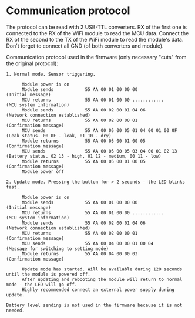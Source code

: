 # Communication protocol

The protocol can be read with 2 USB-TTL converters. RX of the first one is connected to the RX of the WiFi module to read the MCU data. Connect the RX of the second to the TX of the WiFi module to read the module's data. Don't forget to connect all GND (of both converters and module).

Communication protocol used in the firmware (only necessary "cuts" from the original protocol):

```text
1. Normal mode. Sensor triggering.

      Module power is on
      Module sends            55 AA 00 01 00 00 00                                        (Initial message)
      MCU returns             55 AA 00 01 00 00 ............                              (MCU system information)
      Module sends            55 AA 00 02 00 01 04 06                                     (Network connection established)
      MCU returns             55 AA 00 02 00 00 01                                        (Confirmation message)
      MCU sends               55 AA 00 05 00 05 01 04 00 01 00 0F                         (Leak status. 00 0F - leak, 01 10 - dry)
      Module returns          55 AA 00 05 00 01 00 05                                     (Confirmation message)
      MCU sends               55 AA 00 05 00 05 03 04 00 01 02 13                         (Battery status. 02 13 - high, 01 12 - medium, 00 11 - low)
      Module returns          55 AA 00 05 00 01 00 05                                     (Confirmation message)
      Module power off

2. Update mode. Pressing the button for > 2 seconds - the LED blinks fast.

      Module power is on
      Module sends            55 AA 00 01 00 00 00                                        (Initial message)
      MCU returns             55 AA 00 01 00 00 ............                              (MCU system information)
      Module sends            55 AA 00 02 00 01 04 06                                     (Network connection established)
      MCU returns             55 AA 00 02 00 00 01                                        (Confirmation message)
      MCU sends               55 AA 00 04 00 00 01 00 04                                  (Message for switching to setting mode)
      Module returns          55 AA 00 04 00 00 03                                        (Confirmation message)

      Update mode has started. Will be available during 120 seconds until the module is powered off.
      After updating and rebooting the module will return to normal mode - the LED will go off.
      Highly recommended connect an external power supply during update.

Battery level sending is not used in the firmware because it is not needed.
```
